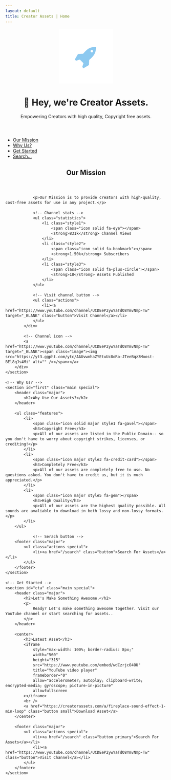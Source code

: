 ```yaml
---
layout: default
title: Creator Assets | Home
---
```



<!-- Header -->
<header id="header" class="alt">
    <span class="logo"><img src="images/logo.svg" alt="" /></span>
    <h1>👋 Hey, we're Creator Assets.</h1>
    <p>Empowering Creators with high quality, Copyright free assets.</p>
</header>

<!-- Nav -->
<nav id="nav">
    <ul>
        <li><a href="#intro" class="active">Our Mission</a></li>
        <li><a href="#first">Why Us?</a></li>
        <li><a href="#cta">Get Started</a></li>
        <li><a href="https://creatorassets.com/search">Search...</a></li>
    </ul>
</nav>

<!-- Main -->
<div id="main">
    <!-- Our Mission -->
    <section id="intro" class="main">
        <div class="spotlight">
            <div class="content">
                <header class="major">
                    <h2>Our Mission</h2>
                </header>

                <p>Our Mission is to provide creators with high-quality, cost-free assets for use in any project.</p>

				<!-- Channel stats -->
				<ul class="statistics">
                    <li class="style1">
                        <span class="icon solid fa-eye"></span>
                        <strong>831k</strong> Channel Views
                    </li>
                    <li class="style2">
                        <span class="icon solid fa-bookmark"></span>
                        <strong>1.50k</strong> Subscribers
                    </li>
                    <li class="style3">
                        <span class="icon solid fa-plus-circle"></span>
                        <strong>18</strong> Assets Published
                    </li>
                </ul>

				<!-- Visit channel button -->
                <ul class="actions">
                    <li><a href="https://www.youtube.com/channel/UCDEeP2ywYaTdO8YmvNmp-Tw" target="_BLANK" class="button">Visit Channel</a></li>
                </ul>
            </div>

			<!-- Channel icon -->
            <a href="https://www.youtube.com/channel/UCDEeP2ywYaTdO8YmvNmp-Tw" target="_BLANK"><span class="image"><img src="https://yt3.ggpht.com/ytc/AAUvwnhaZYEtuUc8oRo-JTeeBqz3Moost-BEl8qJs4Mi" alt="" /></span></a>
        </div>
    </section>

    <!-- Why Us? -->
    <section id="first" class="main special">
        <header class="major">
            <h2>Why Use Our Assets?</h2>
        </header>

        <ul class="features">
            <li>
                <span class="icon solid major style1 fa-gavel"></span>
                <h3>Copyright Free</h3>
                <p>All of our assets are listed in the Public Domain-- so you don't have to worry about copyright strikes, licenses, or crediting!</p>
            </li>
            <li>
                <span class="icon major style3 fa-credit-card"></span>
                <h3>Completely Free</h3>
                <p>All of our assets are completely free to use. No questions asked. You don't have to credit us, but it is much appreciated.</p>
            </li>
            <li>
                <span class="icon major style5 fa-gem"></span>
                <h3>High Quality</h3>
                <p>All of our assets are the highest quality possible. All sounds are avaliable to download in both lossy and non-lossy formats.</p>
            </li>
        </ul>

				<!-- Serach button -->
        <footer class="major">
            <ul class="actions special">
                <li><a href="/search" class="button">Search For Assets</a></li>
            </ul>
        </footer>
    </section>

    <!-- Get Started -->
    <section id="cta" class="main special">
        <header class="major">
            <h2>Let's Make Something Awesome.</h2>
            <p>
                Ready? Let's make something awesome together. Visit our YouTube channel or start searching for assets..
            </p>
        </header>

        <center>
            <h3>Latest Asset</h3>
            <iframe
                style="max-width: 100%; border-radius: 8px;"
                width="560"
                height="315"
                src="https://www.youtube.com/embed/wdCzrjcO4OU"
                title="YouTube video player"
                frameborder="0"
                allow="accelerometer; autoplay; clipboard-write; encrypted-media; gyroscope; picture-in-picture"
                allowfullscreen
            ></iframe>
            <br />
            <a href="https://creatorassets.com/a/fireplace-sound-effect-1-min-loop" class="button small">Download Asset</a>
        </center>

        <footer class="major">
            <ul class="actions special">
                <li><a href="/search" class="button primary">Search For Assets</a></li>
                <li><a href="https://www.youtube.com/channel/UCDEeP2ywYaTdO8YmvNmp-Tw" class="button">Visit Channel</a></li>
            </ul>
        </footer>
    </section>
</div>
